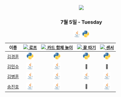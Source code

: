 <div align="center">
  <h3><img src="https://images.velog.io/images/kyle/post/b43968c8-412e-4bad-9e02-805bd14d5445/what-is-an-algorithm.png" height="300"/></h3>

  ### <center>**7월 5일 - Tuesday**</center>
  <!--Java-->
  <img src="https://raw.githubusercontent.com/vscode-icons/vscode-icons/master/icons/file_type_jar.svg" height="25"/>
  <!--Python-->
  <img src="https://raw.githubusercontent.com/vscode-icons/vscode-icons/master/icons/file_type_python.svg" height="25"/>

  <!--문제를 풀었으면 위의 아이콘을 복사해서 붙여넣기-->
  <!--링크 삽입할 때 Forked Repo(개인 저장소)가 아닌 Remote Repo(원본 저장소) 주소를 붙여넣을 것-->
|이름|[<img src="https://d2gd6pc034wcta.cloudfront.net/tier/7.svg" height="12"> 로프](https://www.acmicpc.net/problem/2217)|[<img src="https://d2gd6pc034wcta.cloudfront.net/tier/10.svg" height="12"> 카드 합체 놀이](https://www.acmicpc.net/problem/15903)|[<img src="https://d2gd6pc034wcta.cloudfront.net/tier/10.svg" height="12"> 꿀 따기](https://www.acmicpc.net/problem/21758)|[<img src="https://d2gd6pc034wcta.cloudfront.net/tier/11.svg" height="12"> 센서](https://www.acmicpc.net/problem/2212)|
  |:---:|:---:|:---:|:---:|:---:|
  |[김경훈](https://github.com/khoon-git)|[<img src="https://raw.githubusercontent.com/vscode-icons/vscode-icons/master/icons/file_type_python.svg" height="25"/>](./BOJ2217_KH.py)|[<img src="https://raw.githubusercontent.com/vscode-icons/vscode-icons/master/icons/file_type_python.svg" height="25"/>](./BOJ15903_KH.py)|[<img src="https://raw.githubusercontent.com/vscode-icons/vscode-icons/master/icons/file_type_python.svg" height="25"/>](./BOJ21758_KH.py)|[<img src="https://raw.githubusercontent.com/vscode-icons/vscode-icons/master/icons/file_type_python.svg" height="25"/>](./BOJ2212_KH.py)|
  |[김민수](https://github.com/Minsu9130)|[<img src="https://raw.githubusercontent.com/vscode-icons/vscode-icons/master/icons/file_type_jar.svg" height="25"/>](./BOJ2217_MS.java)|[<img src="https://raw.githubusercontent.com/vscode-icons/vscode-icons/master/icons/file_type_jar.svg" height="25"/>](./BOJ15903_MS.java)|🧠|🧠|
  |[김병훈](https://github.com/hunibottle)|[<img src="https://raw.githubusercontent.com/vscode-icons/vscode-icons/master/icons/file_type_jar.svg" height="25"/>](./BOJ2217_BH.java)|[<img src="https://raw.githubusercontent.com/vscode-icons/vscode-icons/master/icons/file_type_jar.svg" height="25"/>](./BOJ15903_BH.java)|[<img src="https://raw.githubusercontent.com/vscode-icons/vscode-icons/master/icons/file_type_jar.svg" height="25"/>](./BOJ21758_BH.java)|[<img src="https://raw.githubusercontent.com/vscode-icons/vscode-icons/master/icons/file_type_jar.svg" height="25"/>](./BOJ2212_BH.java)|
  |[송진호](https://github.com/sth4881)|[<img src="https://raw.githubusercontent.com/vscode-icons/vscode-icons/master/icons/file_type_jar.svg" height="25"/>](./BOJ2217_JH.md)|[<img src="https://raw.githubusercontent.com/vscode-icons/vscode-icons/master/icons/file_type_jar.svg" height="25"/>](./BOJ15903_JH.md)|🧠|[<img src="https://raw.githubusercontent.com/vscode-icons/vscode-icons/master/icons/file_type_jar.svg" height="25"/>](./BOJ2212_JH.md)|
</div>
